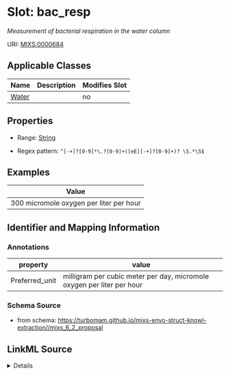 # Slot: bac_resp


_Measurement of bacterial respiration in the water column_



URI: [MIXS:0000684](https://w3id.org/mixs/0000684)



<!-- no inheritance hierarchy -->




## Applicable Classes

| Name | Description | Modifies Slot |
| --- | --- | --- |
[Water](Water.md) |  |  no  |







## Properties

* Range: [String](String.md)

* Regex pattern: `^[-+]?[0-9]*\.?[0-9]+([eE][-+]?[0-9]+)? \S.*\S$`






## Examples

| Value |
| --- |
| 300 micromole oxygen per liter per hour |

## Identifier and Mapping Information





### Annotations

| property | value |
| --- | --- |
| Preferred_unit | milligram per cubic meter per day, micromole oxygen per liter per hour |



### Schema Source


* from schema: https://turbomam.github.io/mixs-envo-struct-knowl-extraction//mixs_6_2_proposal




## LinkML Source

<details>
```yaml
name: bac_resp
annotations:
  Preferred_unit:
    tag: Preferred_unit
    value: milligram per cubic meter per day, micromole oxygen per liter per hour
description: Measurement of bacterial respiration in the water column
title: bacterial respiration
examples:
- value: 300 micromole oxygen per liter per hour
from_schema: https://turbomam.github.io/mixs-envo-struct-knowl-extraction//mixs_6_2_proposal
rank: 1000
slot_uri: MIXS:0000684
multivalued: false
alias: bac_resp
domain_of:
- Water
range: string
required: false
recommended: false
pattern: ^[-+]?[0-9]*\.?[0-9]+([eE][-+]?[0-9]+)? \S.*\S$

```
</details>